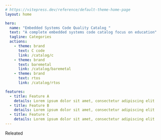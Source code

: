 ```yaml
---
# https://vitepress.dev/reference/default-theme-home-page
layout: home

hero:
  name: "Embedded Systems Code Quality Catalog "
  text: "A complete embedded systems code catalog focus on education"
  tagline: Categories
  actions:
    - theme: brand
      text: C code
      link: /catalog/c
    - theme: brand
      text: baremetal
      link: /catalog/baremetal
    - theme: brand
      text: rtos
      link: /catalog/rtos

features:
  - title: Feature A
    details: Lorem ipsum dolor sit amet, consectetur adipiscing elit
  - title: Feature B
    details: Lorem ipsum dolor sit amet, consectetur adipiscing elit
  - title: Feature C
    details: Lorem ipsum dolor sit amet, consectetur adipiscing elit
---
```



Releated 
